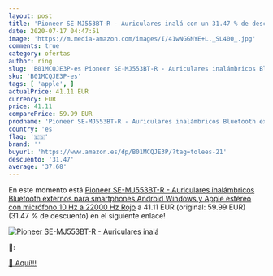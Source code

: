 ```yaml
---
layout: post
title: 'Pioneer SE-MJ553BT-R - Auriculares inalá con un 31.47 % de descuento'
date: 2020-07-17 04:47:51
image: 'https://m.media-amazon.com/images/I/41wNGGNYE+L._SL400_.jpg'
comments: true
category: ofertas
author: ring
slug: 'B01MCQJE3P-es Pioneer SE-MJ553BT-R - Auriculares inalámbricos Bluetooth...'
sku: 'B01MCQJE3P-es'
tags: [ 'apple', ]
actualPrice: 41.11 EUR
currency: EUR
price: 41.11
comparePrice: 59.99 EUR
prodname: 'Pioneer SE-MJ553BT-R - Auriculares inalámbricos Bluetooth externos para smartphones Android  Windows y Apple  estéreo  con micrófono  10 Hz a 22000 Hz  Rojo'
country: 'es'
flag: '🇪🇸'
brand: ''
buyurl: 'https://www.amazon.es/dp/B01MCQJE3P/?tag=tolees-21'
descuento: '31.47'
average: '37.68'
---
```


En este momento está [Pioneer SE-MJ553BT-R - Auriculares inalámbricos Bluetooth externos para smartphones Android  Windows y Apple  estéreo  con micrófono  10 Hz a 22000 Hz  Rojo](https://www.amazon.es/dp/B01MCQJE3P/?tag=tolees-21) a 41.11 EUR (original: 59.99 EUR) (31.47 %  de descuento) en el siguiente enlace!

[![Pioneer SE-MJ553BT-R - Auriculares inalá](https://m.media-amazon.com/images/I/41wNGGNYE+L._SL400_.jpg)](https://www.amazon.es/dp/B01MCQJE3P/?tag=tolees-21)

🔎:


[🛒 Aquí!!!](https://www.amazon.es/dp/B01MCQJE3P/?tag=tolees-21)
